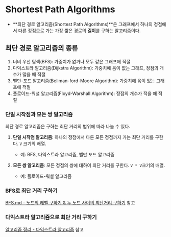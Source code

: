 # Shortest Path Algorithms

- **최단 경로 알고리즘(Shortest Path Algorithms)**은 그래프에서 하나의 정점에서 다른 정점으로 가는 가장 짧은 경로의 **길이**를 구하는 알고리즘이다.



## 최단 경로 알고리즘의 종류

1. 너비 우선 탐색(BFS): 가중치가 없거나 모두 같은 그래프에 적절
2. 다익스트라 알고리즘(Dijkstra Algorithm): 가중치에 음이 없는 그래프, 정점의 개수가 많을 때 적절
3. 벨만-포드 알고리즘(Bellman-ford-Moore Algorithm): 가중치에 음이 있는 그래프에 적절
4. 플로이드-워셜 알고리즘(Floyd-Warshall Algorithm): 정점의 개수가 적을 때 적절



### 단일 시작점과 모든 쌍 알고리즘

최단 경로 알고리즘은 구하는 최단 거리의 범위에 따라 나눌 수 있다.

1. **단일 시작점 알고리즘**: 하나의 정점에서 다른 모든 정점까지 가는 최단 거리를 구한다. `V` 크기의 배열.
   - 예: BFS, 다익스트라 알고리즘, 벨만 포드 알고리즘

2. **모든 쌍 알고리즘**: 모든 정점의 쌍에 대하여 최단 거리를 구한다. `V * V`크기의 배열.
   - 예: 플로이드-워셜 알고리즘



### BFS로 최단 거리 구하기

[BFS.md - 노드의 레벨 구하기 & 두 노드 사이의 최단거리 구하기](https://github.com/leegwae/algorithms/blob/main/BFS.md#%EB%85%B8%EB%93%9C%EC%9D%98-%EB%A0%88%EB%B2%A8-%EA%B5%AC%ED%95%98%EA%B8%B0) 참고



### 다익스트라 알고리즘으로 최단 거리 구하기

[알고리즘 정리 - 다익스트라 알고리즘](https://github.com/leegwae/algorithms/blob/main/Dijkstra%20Algorithm.md) 참고

